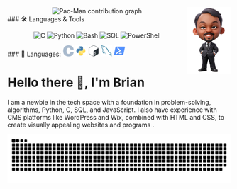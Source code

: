 <img align="right" src="mycartoon.png.png" width="100" />
<div align="center">
  <picture>
    <source media="(prefers-color-scheme: dark)" srcset="https://raw.githubusercontent.com/Kbryaann/Kbryaann/output/pacman-contribution-graph-dark.svg">
    <source media="(prefers-color-scheme: light)" srcset="https://raw.githubusercontent.com/Kbryaann/Kbryaann/output/pacman-contribution-graph.svg">
    <img alt="Pac-Man contribution graph" src="https://raw.githubusercontent.com/Kbryaann/Kbryaann/output/pacman-contribution-graph.svg">
  </picture>
</div>
### 🛠️ Languages & Tools

<p align="center">
  <img src="./assets/c.svg" alt="C" width="40" />
  <img src="./assets/python.svg" alt="Python" width="40" />
  <img src="./assets/bash.svg" alt="Bash" width="40" />
  <img src="./assets/sql.svg" alt="SQL" width="40" />
  <img src="./assets/powershell.svg" alt="PowerShell" width="40" />
</p>
### 🧠 Languages:
<img src="https://raw.githubusercontent.com/devicons/devicon/master/icons/c/c-original.svg" width="25"/> 
<img src="https://raw.githubusercontent.com/devicons/devicon/master/icons/python/python-original.svg" width="25"/> 
<img src="https://raw.githubusercontent.com/devicons/devicon/master/icons/bash/bash-original.svg" width="25"/> 
<img src="https://raw.githubusercontent.com/devicons/devicon/master/icons/mysql/mysql-original.svg" width="25"/> 
<img src="https://raw.githubusercontent.com/devicons/devicon/master/icons/powershell/powershell-original.svg" width="25"/> 

# Hello there 👋, I'm Brian   

I am a newbie in the tech space with a foundation in problem-solving, algorithms, Python, C, SQL, and JavaScript.
I also have experience with CMS platforms like WordPress and Wix, combined with HTML and CSS, to create visually 
appealing websites and programs .


![Pac-Man Dark Mode Graph](https://raw.githubusercontent.com/Kbryaann/Kbryaann/main/output/pacman-contribution-graph-dark.svg)








<!--
**Kbryaann/Kbryaann** is a ✨ _special_ ✨ repository because its `README.md` (this file) appears on your GitHub profile.

Here are some ideas to get you started:

- 🔭 I’m currently working on ...
- 🌱 I’m currently learning ...
- 👯 I’m looking to collaborate on ...
- 🤔 I’m looking for help with ...
- 💬 Ask me about ...
- 📫 How to reach me: ...
- 😄 Pronouns: ...
- ⚡ Fun fact: ...
-->
